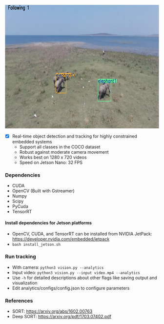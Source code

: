<p align="center">
  <img src="demo.png" width="720" height="405" />
</p>

- [x] Real-time object detection and tracking for highly constrained embedded systems
  - Support all classes in the COCO dataset
  - Robust against moderate camera movement
  - Works best on 1280 x 720 videos
  - Speed on Jetson Nano: 32 FPS

### Dependencies
- CUDA
- OpenCV (Built with Gstreamer)
- Numpy
- Scipy
- PyCuda
- TensorRT  

#### Install dependencies for Jetson platforms
- OpenCV, CUDA, and TensorRT can be installed from NVIDIA JetPack:    
https://developer.nvidia.com/embedded/jetpack
- `bash install_jetson.sh`

### Run tracking
- With camera: `python3 vision.py --analytics`
- Input video: `python3 vision.py --input video.mp4 --analytics`
- Use `-h` for detailed descriptions about other flags like saving output and visualization
- Edit analytics/configs/config.json to configure parameters

### References
- SORT: https://arxiv.org/abs/1602.00763  
- Deep SORT: https://arxiv.org/pdf/1703.07402.pdf 
